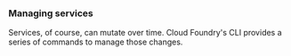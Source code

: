 ### Managing services

Services, of course, can mutate over time. Cloud Foundry's CLI provides a series of commands to manage those changes.

